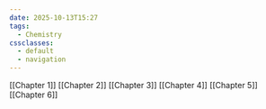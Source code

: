 ```yaml
---
date: 2025-10-13T15:27
tags:
  - Chemistry
cssclasses:
  - default
  - navigation
---
```

[[Chapter 1]]
[[Chapter 2]]
[[Chapter 3]]
[[Chapter 4]]
[[Chapter 5]]
[[Chapter 6]]

